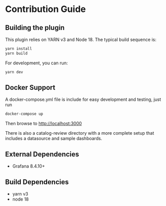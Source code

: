 # Contribution Guide

## Building the plugin

This plugin relies on YARN v3 and Node 18. The typical build sequence is:

```BASH
yarn install
yarn build
```

For development, you can run:

```BASH
yarn dev
```

## Docker Support

A docker-compose.yml file is include for easy development and testing, just run

```BASH
docker-compose up
```

Then browse to <http://localhost:3000>

There is also a catalog-review directory with a more complete setup that includes a datasource and sample dashboards.

## External Dependencies

* Grafana 8.4.10+

## Build Dependencies

* yarn v3
* node 18
